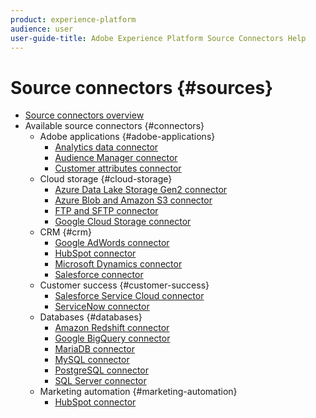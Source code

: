 ```yaml
---
product: experience-platform
audience: user
user-guide-title: Adobe Experience Platform Source Connectors Help
---
```


# Source connectors {#sources}

- [Source connectors overview](home.md)
- Available source connectors {#connectors}
  - Adobe applications {#adobe-applications}
    - [Analytics data connector](adobe-applications/analytics.md)
    - [Audience Manager connector](adobe-applications/audience-manager.md)
    - [Customer attributes connector](adobe-applications/customer-attributes.md)
  - Cloud storage {#cloud-storage}
    - [Azure Data Lake Storage Gen2 connector](cloud-storage/adls-gen2.md)
    - [Azure Blob and Amazon S3 connector](cloud-storage/blob-s3.md)
    - [FTP and SFTP connector](cloud-storage/ftp-sftp.md)
    - [Google Cloud Storage connector](cloud-storage/google-cloud-storage.md)
  - CRM {#crm}
    - [Google AdWords connector](crm/adwords.md)
    - [HubSpot connector](crm/hubspot.md)
    - [Microsoft Dynamics connector](crm/ms-dynamics.md)
    - [Salesforce connector](crm/salesforce.md)
  - Customer success {#customer-success}
    - [Salesforce Service Cloud connector](customer-success/salesforce-service-cloud.md)
    - [ServiceNow connector](customer-success/servicenow.md)
  - Databases {#databases}
    - [Amazon Redshift connector](databases/redshift.md)
    - [Google BigQuery connector](databases/bigquery.md)
    - [MariaDB connector](databases/mariadb.md)
    - [MySQL connector](databases/mysql)
    - [PostgreSQL connector](databases/postgres.md)
    - [SQL Server connector](databases/sql-server.md)
  - Marketing automation {#marketing-automation}
    - [HubSpot connector](marketing-automation/hubspot.md)